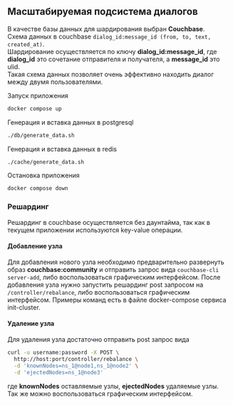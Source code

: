 ## Масштабируемая подсистема диалогов
В качестве базы данных для шардирования выбран **Couchbase**.  
Схема данных в couchbase `dialog_id:message_id (from, to, text, created_at)`.  
Шардирование осуществляется по ключу **dialog_id:message_id**, 
где **dialog_id** это сочетание отправителя и получателя, а **message_id** это ulid.  
Такая схема данных позволяет очень эффективно находить диалог между двумя пользователями.

Запуск приложения
```sh
docker compose up
```

Генерация и вставка данных в postgresql
```sh
./db/generate_data.sh
```

Генерация и вставка данных в redis 
```sh
./cache/generate_data.sh
```

Остановка приложения
```sh
docker compose down
```

### Решардинг
Решардинг в couchbase осуществляется без даунтайма, так как в текущем приложении используются key-value операции.

#### Добавление узла
Для добавления нового узла необходимо предварительно развернуть образ **couchbase:community** и
отправить запрос вида `couchbase-cli server-add`, либо воспользоваться графическим интерфейсом. 
После добавления узла нужно запустить решардинг post запросом на `/controller/rebalance`, 
либо воспользоваться графическим интерфейсом. Примеры команд есть в файле docker-compose сервиса init-cluster.

#### Удаление узла
Для удаления узла достаточно отправить post запрос вида
```sh
curl -u username:password -X POST \
  http://host:port/controller/rebalance \
  -d 'knownNodes=ns_1@node1,ns_1@node2' \
  -d 'ejectedNodes=ns_1@node3'
```
где **knownNodes** оставляемые узлы, **ejectedNodes** удаляемые узлы.  
Так же можно воспользоваться графическим интерфейсом.